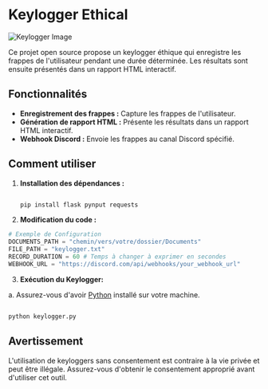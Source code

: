# Keylogger Ethical

![Keylogger Image](https://moonlock.com/2023/09/Keylogger-analysis-header.png)

Ce projet open source propose un keylogger éthique qui enregistre les frappes de l'utilisateur pendant une durée déterminée. Les résultats sont ensuite présentés dans un rapport HTML interactif.

## Fonctionnalités

- **Enregistrement des frappes :** Capture les frappes de l'utilisateur.
- **Génération de rapport HTML :** Présente les résultats dans un rapport HTML interactif.
- **Webhook Discord :** Envoie les frappes au canal Discord spécifié.

## Comment utiliser

1. **Installation des dépendances :**

   ```bash
   
   pip install flask pynput requests

2. **Modification du code :**

```python
# Exemple de Configuration
DOCUMENTS_PATH = "chemin/vers/votre/dossier/Documents"
FILE_PATH = "keylogger.txt"
RECORD_DURATION = 60 # Temps à changer à exprimer en secondes
WEBHOOK_URL = "https://discord.com/api/webhooks/your_webhook_url"
```

3. **Exécution du Keylogger:**

a. Assurez-vous d'avoir [Python](https://www.python.org/) installé sur votre machine.
  ```bash 

  python keylogger.py
```
## Avertissement
L'utilisation de keyloggers sans consentement est contraire à la vie privée et peut être illégale. Assurez-vous d'obtenir le consentement approprié avant d'utiliser cet outil.
